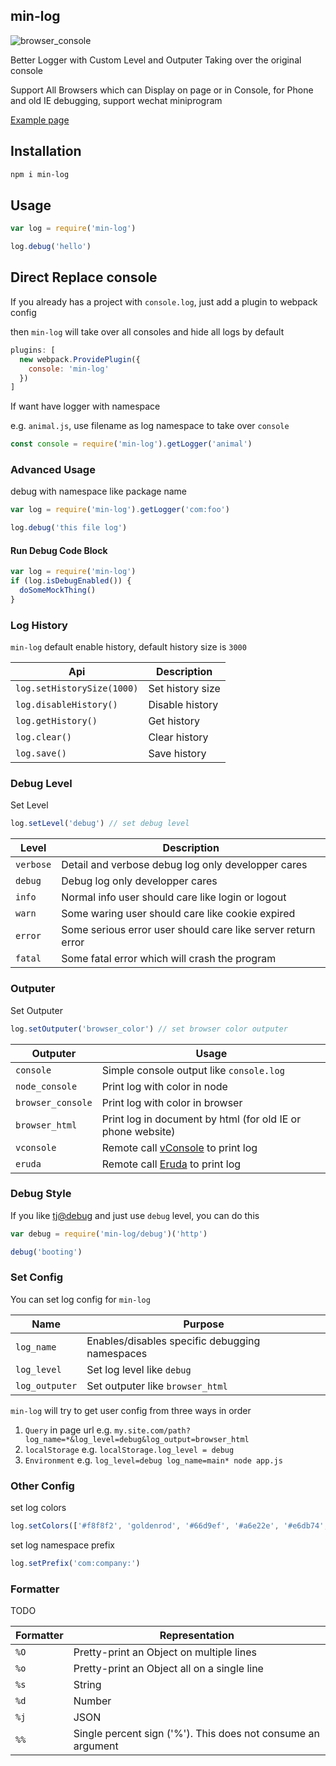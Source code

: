 min-log
---

![browser_console](https://user-images.githubusercontent.com/4565306/31819867-43e78e34-b564-11e7-9ad4-1877c97a3660.png)

Better Logger with Custom Level and Outputer Taking over the original console

Support All Browsers which can Display on page or in Console, for Phone and old IE debugging, support wechat miniprogram

[Example page](http://chunpu.github.io/min-log/example)

## Installation

```sh
npm i min-log
```

## Usage

```js
var log = require('min-log')

log.debug('hello')
```

## Direct Replace console

If you already has a project with `console.log`, just add a plugin to webpack config

then `min-log` will take over all consoles and hide all logs by default

```js
plugins: [
  new webpack.ProvidePlugin({
    console: 'min-log'
  })
]
```

If want have logger with namespace

e.g. `animal.js`, use filename as log namespace to take over `console`

```js
const console = require('min-log').getLogger('animal')
```

### Advanced Usage

debug with namespace like package name

```js
var log = require('min-log').getLogger('com:foo')

log.debug('this file log')
```


#### Run Debug Code Block

```js
var log = require('min-log')
if (log.isDebugEnabled()) {
  doSomeMockThing()
}
```

### Log History

`min-log` default enable history, default history size is `3000`

Api | Description
--- | ---
`log.setHistorySize(1000)` | Set history size
`log.disableHistory()` | Disable history
`log.getHistory()` | Get history
`log.clear()` | Clear history
`log.save()` | Save history

### Debug Level

Set Level

```js
log.setLevel('debug') // set debug level
```

Level | Description
--- | ---
`verbose` | Detail and verbose debug log only developper cares
`debug` | Debug log only developper cares
`info` | Normal info user should care like login or logout
`warn` | Some waring user should care like cookie expired
`error` | Some serious error user should care like server return error
`fatal` | Some fatal error which will crash the program

### Outputer

Set Outputer

```js
log.setOutputer('browser_color') // set browser color outputer
```

Outputer | Usage
--- | ---
`console` | Simple console output like `console.log`
`node_console` | Print log with color in node
`browser_console` | Print log with color in browser
`browser_html` | Print log in document by html (for old IE or phone website)
`vconsole` | Remote call [vConsole](https://github.com/Tencent/vConsole) to print log
`eruda` | Remote call [Eruda](https://github.com/liriliri/eruda) to print log

### Debug Style

If you like [tj@debug](https://github.com/visionmedia/debug) and just use `debug` level, you can do this

```js
var debug = require('min-log/debug')('http')

debug('booting')
```

### Set Config

You can set log config for `min-log`

Name | Purpose
--- | ---
`log_name` | Enables/disables specific debugging namespaces
`log_level` | Set log level like `debug`
`log_outputer` | Set outputer like `browser_html`

`min-log` will try to get user config from three ways in order

1. `Query` in page url e.g. `my.site.com/path?log_name=*&log_level=debug&log_output=browser_html`
1. `localStorage` e.g. `localStorage.log_level = debug`
1. `Environment` e.g. `log_level=debug log_name=main* node app.js`


### Other Config

set log colors

```js
log.setColors(['#f8f8f2', 'goldenrod', '#66d9ef', '#a6e22e', '#e6db74', '#f92672'])
```

set log namespace prefix

```js
log.setPrefix('com:company:')
```

### Formatter

TODO

Formatter | Representation
--- | ---
`%O` | Pretty-print an Object on multiple lines
`%o` | Pretty-print an Object all on a single line
`%s` | String
`%d` | Number
`%j` | JSON
`%%` | Single percent sign ('%'). This does not consume an argument
